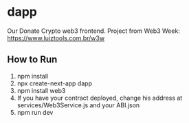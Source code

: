 # dapp

Our Donate Crypto web3 frontend. Project from Web3 Week: https://www.luiztools.com.br/w3w

## How to Run

1. npm install
2. npx create-next-app dapp
3. npm install web3
4. If you have your contract deployed, change his address at services/Web3Service.js and your ABI.json
5. npm run dev



